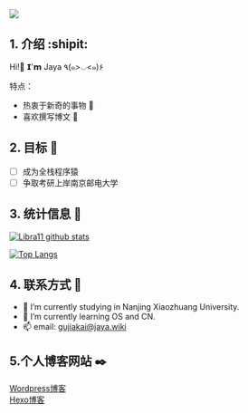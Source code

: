 <a href="https://github.com/Jaya0455">
  <img src="https://img.shields.io/badge/-@Jaya0455-%23181717?style=flat-square&amp;logo=github" style="max-width: 100%;">
</a>

<br/>
  
## 1. 介绍 :shipit: 
  
Hi!👋 𝗜'𝗺 Jaya ٩(๑>◡<๑)۶

特点：
+ 热衷于新奇的事物 🤩 
+ 喜欢撰写博文 🧐

## 2. 目标 :triangular_flag_on_post:
- [ ] 成为全栈程序猿
- [ ] 争取考研上岸南京邮电大学

## 3. 统计信息 :scroll:
[![Libra11 github stats](https://github-readme-stats.vercel.app/api?username=Jaya0455&count_private=true&show_icons=true&theme=radical)](https://github.com/Jaya0455)

[![Top Langs](https://github-readme-stats.vercel.app/api/top-langs/?username=Jaya0455&theme=radical)](https://github.com/Jaya0455)


## 4. 联系方式 :email:
- 🔭 I’m currently studying in Nanjing Xiaozhuang University.
- 🌱 I’m currently learning OS and CN. 
- 📫 email: gujiakai@jaya.wiki

## 5.个人博客网站 ✒️
[Wordpress博客](https://www.gujiakai.top)<br/>
[Hexo博客](https://blog.jaya.wiki)

<!--START_SECTION:waka-->
<!--END_SECTION:waka-->
